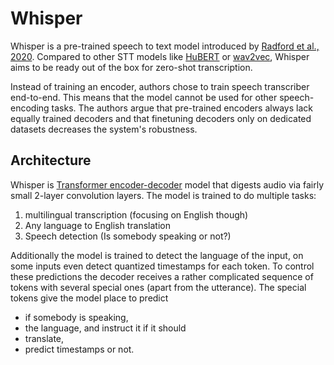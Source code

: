 # Whisper

Whisper is a pre-trained speech to text model introduced by [Radford et al.,
2020](https://arxiv.org/pdf/2212.04356). Compared to other STT models like
[HuBERT](./hubert.md) or [wav2vec](./wav2vec.md), Whisper aims to be ready out
of the box for zero-shot transcription.

Instead of training an encoder, authors chose to train speech transcriber
end-to-end. This means that the model cannot be used for other speech-encoding
tasks. The authors argue that pre-trained encoders always lack equally trained
decoders and that finetuning decoders only on dedicated datasets decreases the
system's robustness.

## Architecture

Whisper is [Transformer encoder-decoder](./transformer.md) model that digests
audio via fairly small 2-layer convolution layers. The model is trained to do
multiple tasks:
1. multilingual transcription (focusing on English though)
2. Any language to English translation
3. Speech detection (Is somebody speaking or not?)

Additionally the model is trained to detect the language of the input, on some
inputs even detect quantized timestamps for each token. To control these
predictions the decoder receives a rather complicated sequence of tokens with
several special ones (apart from the utterance). The special tokens give the
model place to predict
- if somebody is speaking,
- the language,
and instruct it if it should
- translate,
- predict timestamps or not.

